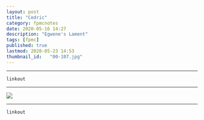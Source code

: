 ```yaml
---
layout: post
title: "Cedric"
category: fpmcnotes
date: 2020-05-16 14:27
description: "Egwene's Lament"
tags: [fpmc]
published: true
lastmod: 2020-05-23 14:53
thumbnail_id:	"00-107.jpg"
---
```


*****

`linkout`

*****

<img src="{{ site.url }}/assets/img/ca15.jpg" />


*****
`linkout`
